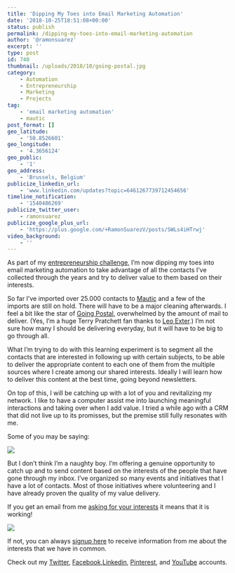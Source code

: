 ```yaml
---
title: 'Dipping My Toes into Email Marketing Automation'
date: '2018-10-25T18:51:08+00:00'
status: publish
permalink: /dipping-my-toes-into-email-marketing-automation
author: '@ramonsuarez'
excerpt: ''
type: post
id: 740
thumbnail: /uploads/2018/10/going-postal.jpg
category:
    - Automation
    - Entrepreneurship
    - Marketing
    - Projects
tag:
    - 'email marketing automation'
    - mautic
post_format: []
geo_latitude:
    - '50.8526601'
geo_longitude:
    - '4.3656124'
geo_public:
    - '1'
geo_address:
    - 'Brussels, Belgium'
publicize_linkedin_url:
    - 'www.linkedin.com/updates?topic=6461267739712454656'
timeline_notification:
    - '1540486269'
publicize_twitter_user:
    - ramonsuarez
publicize_google_plus_url:
    - 'https://plus.google.com/+RamonSuarezV/posts/SWLs4iHTrwj'
video_background:
    - ''
---
```

As part of my [entrepreneurship challenge](http://ramonsuarez.com/launching-at-least-one-project-every-month-my-entrepreneurship-learning-challenge/), I’m now dipping my toes into email marketing automation to take advantage of all the contacts I’ve collected through the years and try to deliver value to them based on their interests.

So far I’ve imported over 25.000 contacts to [Mautic](https://mautic.com/) and a few of the imports are still on hold. There will have to be a major cleaning afterwards. I feel a bit like the star of [Going Postal](https://www.amazon.com/gp/product/0062334972/ref=as_li_qf_asin_il_tl?ie=UTF8&tag=coworkhandbo-20&creative=9325&linkCode=as2&creativeASIN=0062334972&linkId=da8d1b0d6fca591bbba29c46bc84b930), overwhelmed by the amount of mail to deliver. (Yes, I’m a huge Terry Pratchett fan thanks to [Leo Exter](https://www.linkedin.com/in/exter/).) I’m not sure how many I should be delivering everyday, but it will have to be big to go through all.

What I’m trying to do with this learning experiment is to segment all the contacts that are interested in following up with certain subjects, to be able to deliver the appropriate content to each one of them from the multiple sources where I create among our shared interests. Ideally I will learn how to deliver this content at the best time, going beyond newsletters.

On top of this, I will be catching up with a lot of you and revitalizing my network. I like to have a computer assist me into launching meaningful interactions and taking over when I add value. I tried a while ago with a CRM that did not live up to its promisses, but the premise still fully resonates with me.

Some of you may be saying:

![](/uploads/2018/10/naughtyboygoingpostal.gif)

But I don’t think I’m a naughty boy. I’m offering a genuine opportunity to catch up and to send content based on the interests of the people that have gone through my inbox. I’ve organized so many events and initiatives that I have a lot of contacts. Most of those initiatives where volunteering and I have already proven the quality of my value delivery.

If you get an email from me [asking for your interests](https://ramonsuarez.com/do-you-want-to-hear-from-me/) it means that it is working!

![](/uploads/2018/10/goingpostaltachan.gif)

If not, you can always [signup here](https://ramonsuarez.com/do-you-want-to-hear-from-me/) to receive information from me about the interests that we have in common.

Check out my [Twitter](https://twitter.com/ramonsuarez), [Facebook](https://www.facebook.com/ramonsuarezdotcom),[Linkedin](https://www.linkedin.com/in/ramonsuarez/), [Pinterest](https://www.pinterest.com/ramonsuarez/), and [YouTube](https://www.youtube.com/ramonsuarezv) accounts.